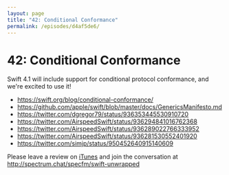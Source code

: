 ```yaml
---
layout: page
title: "42: Conditional Conformance"
permalink: /episodes/d4af5de6/
---
```


# 42: Conditional Conformance

Swift 4.1 will include support for conditional protocol conformance, and we're excited to use it!

* https://swift.org/blog/conditional-conformance/
* https://github.com/apple/swift/blob/master/docs/GenericsManifesto.md
* https://twitter.com/dgregor79/status/936353445530910720
* https://twitter.com/AirspeedSwift/status/936294841016762368
* https://twitter.com/AirspeedSwift/status/936289022766333952
* https://twitter.com/AirspeedSwift/status/936281530552401920
* https://twitter.com/simjp/status/950452640915140609

Please leave a review on [iTunes](https://itunes.apple.com/us/podcast/swift-unwrapped/id1209817203?mt=2) and join the conversation at http://spectrum.chat/specfm/swift-unwrapped
